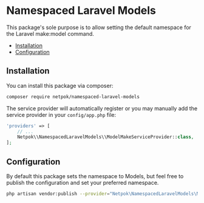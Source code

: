 # Namespaced Laravel Models

This package's sole purpose is to allow setting the default namespace
for the Laravel make:model command.

* [Installation](#installation)
* [Configuration](#configuration)

## Installation
You can install this package via composer:

``` bash
composer require netpok/namespaced-laravel-models
```

The service provider will automatically register or you may manually add the
service provider in your ```config/app.php``` file:

``` php
'providers' => [
    // ...
    Netpok\\NamespacedLaravelModels\\ModelMakeServiceProvider::class,
];
```

## Configuration
By default this package sets the namespace to Models, but feel free to
publish the configuration and set your preferred namespace.

``` bash
php artisan vendor:publish --provider="Netpok\NamespacedLaravelModels\ModelMakeServiceProvider"
```
